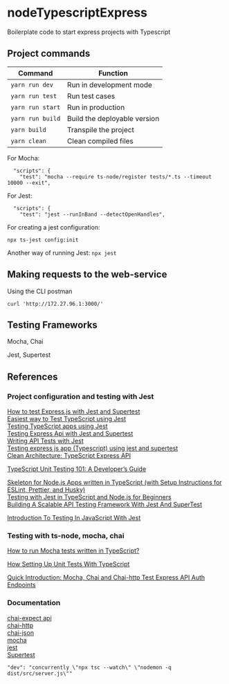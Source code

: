 # nodeTypescriptExpress
Boilerplate code to start express projects with Typescript


## Project commands
|Command|Function|
|-|-|
|`yarn run dev`  |Run in development mode|
|`yarn run test` |Run test cases |
|`yarn run start`|Run in production|
|`yarn run build`|Build the deployable version|
|`yarn build`|Transpile the project|
|`yarn clean`|Clean compiled files|


For Mocha:
```
  "scripts": {
    "test": "mocha --require ts-node/register tests/*.ts --timeout 10000 --exit",
```

For Jest:
```
  "scripts": {
    "test": "jest --runInBand --detectOpenHandles",
```
For creating a jest configuration:
```
npx ts-jest config:init
```

Another way of running Jest:
`npx jest`

## Making requests to the web-service
Using the CLI postman
```
curl 'http://172.27.96.1:3000/'
```

## Testing Frameworks
Mocha, Chai

Jest, Supertest



## References

### Project configuration and testing with Jest

[How to test Express.js with Jest and Supertest](https://www.albertgao.xyz/2017/05/24/how-to-test-expressjs-with-jest-and-supertest/)  
[Easiest way to Test TypeScript using Jest](https://dev.to/silvenleaf/easiest-way-to-test-typescript-using-jest-by-silvenleaf-iem)  
[Testing TypeScript apps using Jest](https://blog.logrocket.com/testing-typescript-apps-using-jest/)  
[Testing Express Api with Jest and Supertest](https://dev.to/franciscomendes10866/testing-express-api-with-jest-and-supertest-3gf)  
[Writing API Tests with Jest](https://www.rithmschool.com/courses/intermediate-node-express/api-tests-with-jest)  
[Testing express js app (Typescript) using jest and supertest](https://medium.com/@natnael.awel/how-to-setup-testing-for-typescript-with-express-js-example-83d3efbb6fd4)  
[Clean Architecture: TypeScript Express API](https://paulallies.medium.com/clean-architecture-typescript-express-api-b90846794998)  

[TypeScript Unit Testing 101: A Developer’s Guide](https://www.testim.io/blog/typescript-unit-testing-101/)  

[Skeleton for Node.js Apps written in TypeScript (with Setup Instructions for ESLint, Prettier, and Husky)](https://javascript.plainenglish.io/skeleton-for-node-js-apps-written-in-typescript-444fa1695b30)  
[Testing with Jest in TypeScript and Node.js for Beginners](https://javascript.plainenglish.io/beginners-guide-to-testing-jest-with-node-typescript-1f46a1b87dad)  
[Building A Scalable API Testing Framework With Jest And SuperTest](https://www.velotio.com/engineering-blog/scalable-api-testing-framework-with-jest-and-supertest)  

[Introduction To Testing In JavaScript With Jest](https://youtu.be/FgnxcUQ5vho)  



### Testing with ts-node, mocha, chai

[How to run Mocha tests written in TypeScript?](https://stackoverflow.com/questions/26977722/how-to-run-mocha-tests-written-in-typescript)  

[How Setting Up Unit Tests With TypeScript](https://medium.com/swlh/how-to-setting-up-unit-tests-with-typescript-871c0f4f1609)

[Quick Introduction: Mocha, Chai and Chai-http Test Express API Auth Endpoints](https://blog.khophi.co/mocha-chai-chai-http-test-express-api-auth-endpoints/)  


### Documentation
[chai-expect api](https://www.chaijs.com/api/bdd/)  
[chai-http](https://www.chaijs.com/plugins/chai-http/)  
[chai-json](https://www.chaijs.com/plugins/chai-json/)  
[mocha](https://mochajs.org/)  
[jest](https://jestjs.io/docs/getting-started)  
[Supertest](https://github.com/visionmedia/supertest#readme)  



    "dev": "concurrently \"npx tsc --watch\" \"nodemon -q dist/src/server.js\""
